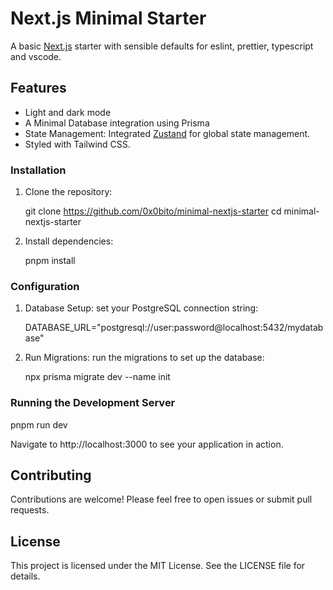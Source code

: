 # Next.js Minimal Starter

A basic [Next.js](https://nextjs.org) starter with sensible defaults for eslint, prettier, typescript and vscode.

## Features
- Light and dark mode
- A Minimal Database integration using Prisma
- State Management: Integrated [Zustand](https://github.com/pmndrs/zustand) for global state management.
- Styled with Tailwind CSS.

### Installation

1. Clone the repository:

   git clone https://github.com/0x0bito/minimal-nextjs-starter
   cd minimal-nextjs-starter

2. Install dependencies:

   pnpm install

### Configuration

1. Database Setup: set your PostgreSQL connection string:

   DATABASE_URL="postgresql://user:password@localhost:5432/mydatabase"

2. Run Migrations: run the migrations to set up the database:

   npx prisma migrate dev --name init

### Running the Development Server


pnpm run dev

Navigate to http://localhost:3000 to see your application in action.

## Contributing

Contributions are welcome! Please feel free to open issues or submit pull requests.

## License

This project is licensed under the MIT License. See the LICENSE file for details.

